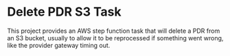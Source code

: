 # Delete PDR S3 Task

This project provides an AWS step function task that will delete a PDR from an S3 bucket,
usually to allow it to be reprocessed if something went wrong, like the provider gateway
timing out.